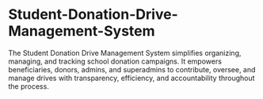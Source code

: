 # Student-Donation-Drive-Management-System
The Student Donation Drive Management System simplifies organizing, managing, and tracking school donation campaigns. It empowers beneficiaries, donors, admins, and superadmins to contribute, oversee, and manage drives with transparency, efficiency, and accountability throughout the process.
